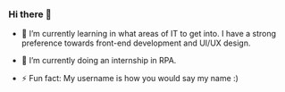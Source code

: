 ### Hi there 👋

- 🌱 I’m currently learning in what areas of IT to get into.
I have a strong preference towards front-end development and UI/UX design.

- 🔭 I’m currently doing an internship in RPA.

- ⚡ Fun fact: My username is how you would say my name :)

<!--
**ohreally24/ohreally24** is a ✨ _special_ ✨ repository because its `README.md` (this file) appears on your GitHub profile.

Here are some ideas to get you started:

- 🔭 I’m currently working on ...
- 🌱 I’m currently learning ...
- 👯 I’m looking to collaborate on ...
- 🤔 I’m looking for help with ...
- 💬 Ask me about ...
- 📫 How to reach me: ...
- 😄 Pronouns: ...
- ⚡ Fun fact: ...
-->
